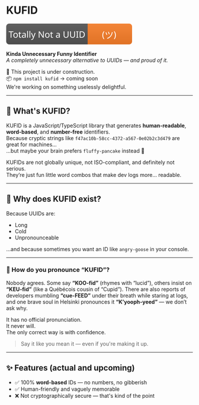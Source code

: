 # KUFID

![KUFID badge](https://raw.githubusercontent.com/kufid/kufid/main/badge-not-uuid.svg)


**Kinda Unnecessary Funny Identifier**  
_A completely unnecessary alternative to UUIDs — and proud of it._

🚧 This project is under construction.  
📦 `npm install kufid` → coming soon  
We're working on something uselessly delightful.

---

## 🤔 What's KUFID?

KUFID is a JavaScript/TypeScript library that generates **human-readable**, **word-based**, and **number-free** identifiers.  
Because cryptic strings like `f47ac10b-58cc-4372-a567-0e02b2c3d479` are great for machines...  
…but maybe your brain prefers `fluffy-pancake` instead 🥞

KUFIDs are not globally unique, not ISO-compliant, and definitely not serious.  
They’re just fun little word combos that make dev logs more… readable.

---

## 💬 Why does KUFID exist?

Because UUIDs are:
- Long
- Cold
- Unpronounceable

…and because sometimes you want an ID like `angry-goose` in your console.

---

### 🧏 How do you pronounce “KUFID”?

Nobody agrees. Some say **“KOO-fid”** (rhymes with “lucid”), others insist on **“KEU-fid”** (like a Québécois cousin of “Cupid”). There are also reports of developers mumbling **“cue-FEED”** under their breath while staring at logs, and one brave soul in Helsinki pronounces it **“K’yooph-yeed”** — we don’t ask why.

It has no official pronunciation.  
It never will.  
The only correct way is with confidence.

> Say it like you mean it — even if you're making it up.


---

## ✨ Features (actual and upcoming)

- ✅ 100% **word-based** IDs — no numbers, no gibberish
- ✅ Human-friendly and vaguely memorable
- ❌ Not cryptographically secure — that's kind of the point
